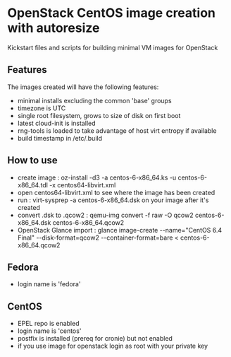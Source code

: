 OpenStack CentOS image creation with autoresize
=============

Kickstart files and scripts for building minimal VM images for OpenStack

Features
--------

The images created will have the following features:
* minimal installs excluding the common 'base' groups
* timezone is UTC
* single root filesystem, grows to size of disk on first boot
* latest cloud-init is installed
* rng-tools is loaded to take advantage of host virt entropy if available
* build timestamp in /etc/.build

How to use
------
* create image : oz-install -d3 -a centos-6-x86_64.ks -u centos-6-x86_64.tdl -x centos64-libvirt.xml
* open centos64-libvirt.xml to see where the image has been created
* run : virt-sysprep -a centos-6-x86_64.dsk on your image after it's created
* convert .dsk to .qcow2 : qemu-img convert -f raw -O qcow2 centos-6-x86_64.dsk centos-6-x86_64.qcow2
* OpenStack Glance import : glance image-create --name="CentOS 6.4 Final" --disk-format=qcow2 --container-format=bare < centos-6-x86_64.qcow2

Fedora
------
* login name is 'fedora'

CentOS
------
* EPEL repo is enabled
* login name is 'centos'
* postfix is installed (prereq for cronie) but not enabled
* if you use image for openstack login as root with your private key
